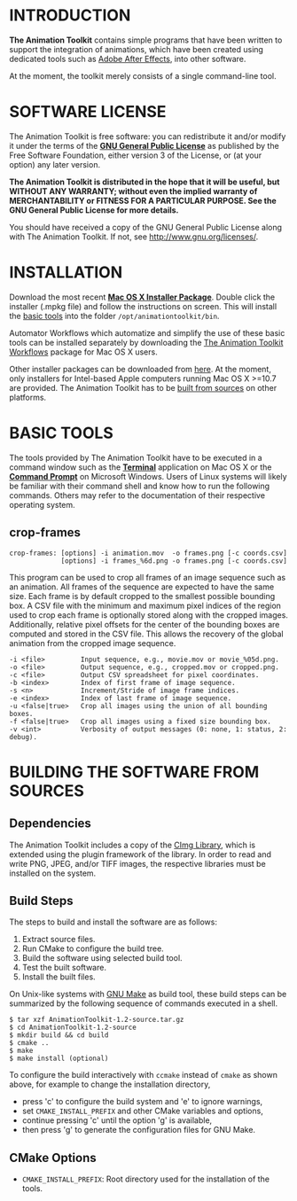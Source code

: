   
INTRODUCTION
============

**The Animation Toolkit** contains simple programs that have been written to
support the integration of animations, which have been created using dedicated
tools such as [Adobe After Effects][1], into other software.

At the moment, the toolkit merely consists of a single command-line tool.


SOFTWARE LICENSE
================

The Animation Toolkit is free software: you can redistribute it and/or modify
it under the terms of the **[GNU General Public License][2]** as published by the
Free Software Foundation, either version 3 of the License, or (at your option)
any later version.

**The Animation Toolkit is distributed in the hope that it will be useful, but
WITHOUT ANY WARRANTY; without even the implied warranty of MERCHANTABILITY or
FITNESS FOR A PARTICULAR PURPOSE. See the GNU General Public License for more
details.**

You should have received a copy of the GNU General Public License along with
The Animation Toolkit. If not, see <http://www.gnu.org/licenses/>.


INSTALLATION
============

Download the most recent **[Mac OS X Installer Package][8]**. Double click the
installer (.mpkg file) and follow the instructions on screen. This will install
the [basic tools](#tools) into the folder `/opt/animationtoolkit/bin`.

Automator Workflows which automatize and simplify the use of these basic tools
can be installed separately by downloading the
[The Animation Toolkit Workflows][9] package for Mac OS X users.

Other installer packages can be downloaded from [here][7]. At the moment, only
installers for Intel-based Apple computers running Mac OS X >=10.7 are provided.
The Animation Toolkit has to be [built from sources](#build) on other platforms.


<a id="tools"></a>
BASIC TOOLS
===========

The tools provided by The Animation Toolkit have to be executed in a command
window such as the **[Terminal][5]** application on Mac OS X or the
**[Command Prompt][6]** on Microsoft Windows. Users of Linux systems will
likely be familiar with their command shell and know how to run the following
commands. Others may refer to the documentation of their respective operating
system.

<a id="crop-frames"></a>
crop-frames
-----------

    crop-frames: [options] -i animation.mov  -o frames.png [-c coords.csv]
                 [options] -i frames_%6d.png -o frames.png [-c coords.csv]
 
This program can be used to crop all frames of an image sequence such as an animation.
All frames of the sequence are expected to have the same size. Each frame is by
default cropped to the smallest possible bounding box. A CSV file with the minimum
and maximum pixel indices of the region used to crop each frame is optionally
stored along with the cropped images. Additionally, relative pixel offsets for
the center of the bounding boxes are computed and stored in the CSV file. This
allows the recovery of the global animation from the cropped image sequence.
 
    -i <file>         Input sequence, e.g., movie.mov or movie_%05d.png.
    -o <file>         Output sequence, e.g., cropped.mov or cropped.png.
    -c <file>         Output CSV spreadsheet for pixel coordinates.
    -b <index>        Index of first frame of image sequence.
    -s <n>            Increment/Stride of image frame indices.
    -e <index>        Index of last frame of image sequence.
    -u <false|true>   Crop all images using the union of all bounding boxes.
    -f <false|true>   Crop all images using a fixed size bounding box.
    -v <int>          Verbosity of output messages (0: none, 1: status, 2: debug).


<a id="build"></a>
BUILDING THE SOFTWARE FROM SOURCES
==================================

Dependencies
------------

The Animation Toolkit includes a copy of the [CImg Library][3], which is
extended using the plugin framework of the library. In order to read and
write PNG, JPEG, and/or TIFF images, the respective libraries must be
installed on the system.


Build Steps
-----------

The steps to build and install the software are as follows:

1. Extract source files.
2. Run CMake to configure the build tree.
3. Build the software using selected build tool.
4. Test the built software.
5. Install the built files.

On Unix-like systems with [GNU Make][4] as build tool, these build steps can be
summarized by the following sequence of commands executed in a shell.

    $ tar xzf AnimationToolkit-1.2-source.tar.gz
    $ cd AnimationToolkit-1.2-source
    $ mkdir build && cd build
    $ cmake ..
    $ make
    $ make install (optional)

To configure the build interactively with `ccmake` instead of `cmake` as shown
above, for example to change the installation directory,

- press 'c' to configure the build system and 'e' to ignore warnings,
- set `CMAKE_INSTALL_PREFIX` and other CMake variables and options,
- continue pressing 'c' until the option 'g' is available,
- then press 'g' to generate the configuration files for GNU Make.


CMake Options
-------------

- `CMAKE_INSTALL_PREFIX`: Root directory used for the installation of the tools.



[1]: http://www.adobe.com/products/aftereffects.html
[2]: http://www.gnu.org/licenses/
[3]: http://cimg.sourceforge.net/
[4]: http://www.gnu.org/software/make/
[5]: http://www.apple.com/osx/apps/all.html#terminal
[6]: http://windows.microsoft.com/en-gb/windows-vista/command-prompt-frequently-asked-questions
[7]: https://projects.andreasschuh.com/projects/animationtoolkit/files
[8]: https://projects.andreasschuh.com/attachments/download/52/AnimationToolkit-0.1-Darwin.dmg
[9]: https://github.com/schuhschuh/AnimationToolkit/tree/workflows
